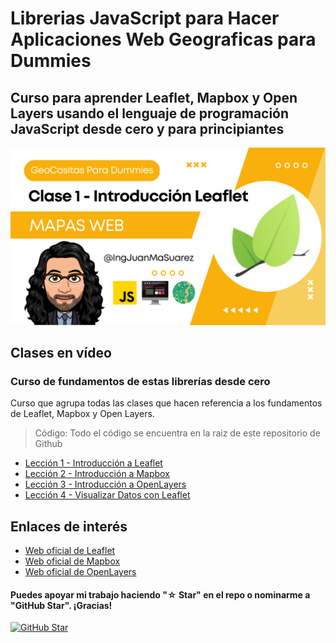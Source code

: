 # Librerias JavaScript para Hacer Aplicaciones Web Geograficas para Dummies

## Curso para aprender Leaflet, Mapbox y Open Layers usando el lenguaje de programación JavaScript desde cero y para principiantes

![](./Imagenes/header.png)

## Clases en vídeo

### Curso de fundamentos de estas librerías desde cero

Curso que agrupa todas las clases que hacen referencia a los fundamentos de Leaflet, Mapbox y Open Layers.

> Código: Todo el código se encuentra en la raiz de este repositorio de Github

* [Lección 1 - Introducción a Leaflet](https://youtu.be/AyAMKEPxnHc)
* [Lección 2 - Introducción a Mapbox](https://youtu.be/nDGY4w-OA9s)
* [Lección 3 - Introducción a OpenLayers](https://youtu.be/2Lzvjn_YvWs)
* [Lección 4 - Visualizar Datos con Leaflet](https://youtu.be/_Hns5rMt6uQ)

## Enlaces de interés

* [Web oficial de Leaflet](https://leafletjs.com/)
* [Web oficial de Mapbox](https://www.mapbox.com/)
* [Web oficial de OpenLayers](https://openlayers.org/)

#### Puedes apoyar mi trabajo haciendo "☆ Star" en el repo o nominarme a "GitHub Star". ¡Gracias!

[![GitHub Star](https://img.shields.io/badge/GitHub-Nominar_a_star-yellow?style=for-the-badge&logo=github&logoColor=white&labelColor=101010)](https://stars.github.com/nominate/)
